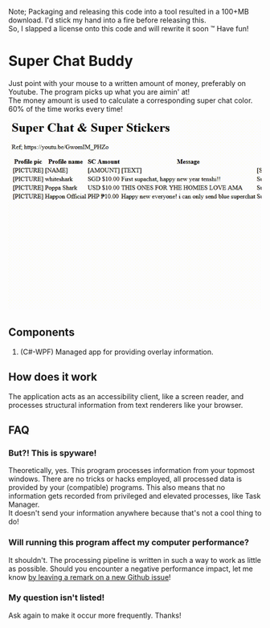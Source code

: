 Note; Packaging and releasing this code into a tool resulted in a 100+MB download. I'd stick my hand into a fire before releasing this.  
So, I slapped a license onto this code and will rewrite it soon :tm:
Have fun!

# Super Chat Buddy

Just point with your mouse to a written amount of money, preferably on Youtube. The program picks up what you are aimin' at!  
The money amount is used to calculate a corresponding super chat color. 60% of the time works every time!

![SC-Buddy demo](static/converted.gif)

## Components

1. (C#-WPF) Managed app for providing overlay information.

## How does it work

The application acts as an accessibility client, like a screen reader, and processes structural information from text renderers like your browser.

## FAQ

### But?! This is spyware!

Theoretically, yes. This program processes information from your topmost windows. There are no tricks or hacks employed, all processed data 
is provided by your (compatible) programs. This also means that no information gets recorded from privileged and elevated processes, like Task Manager.  
It doesn't send your information anywhere because that's not a cool thing to do!

### Will running this program affect my computer performance?

It shouldn't. The processing pipeline is written in such a way to work as little as possible. Should you encounter a negative performance impact, let me
know [by leaving a remark on a new Github issue](https://github.com/Bert-Proesmans/SC-Buddy/issues/new)!

### My question isn't listed!

Ask again to make it occur more frequently. Thanks!